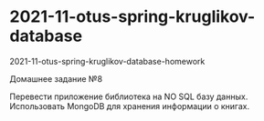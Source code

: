 # 2021-11-otus-spring-kruglikov-database
2021-11-otus-spring-kruglikov-database-homework 

Домашнее задание №8

Перевести приложение библиотека на NO SQL базу данных.
Использовать MongoDB для хранения информации о книгах.